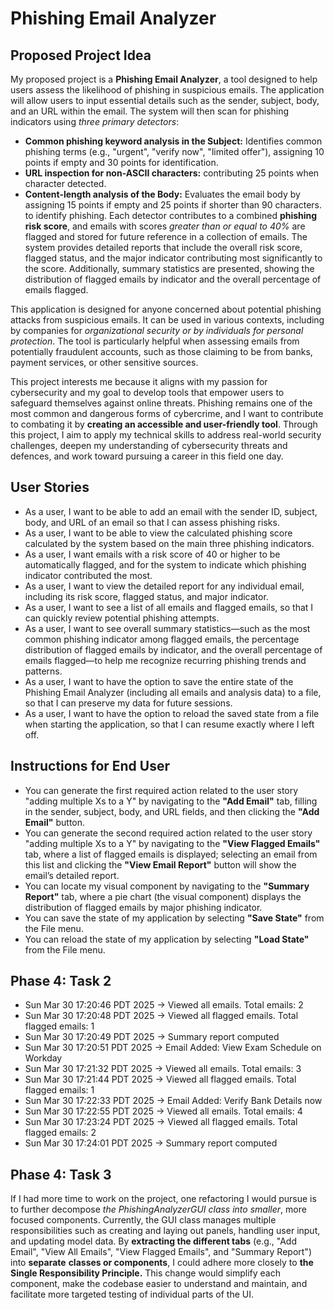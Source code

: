 # Phishing Email Analyzer

## Proposed Project Idea

My proposed project is a **Phishing Email Analyzer**, a tool designed to help users assess the likelihood of phishing in suspicious emails. The application will allow users to input essential details such as the sender, subject, body, and an URL within the email. The system will then scan for phishing indicators using *three primary detectors*: 
- **Common phishing keyword analysis in the Subject:** Identifies common phishing terms (e.g., "urgent", "verify now", "limited offer"), assigning 10 points if empty and 30 points for identification.
- **URL inspection for non-ASCII characters:** contributing 25 points when character detected.
- **Content-length analysis of the Body:** Evaluates the email body by assigning 15 points if empty and 25 points if shorter than 90 characters.
to identify phishing. Each detector contributes to a combined **phishing risk score**, and emails with scores *greater than or equal to 40%* are flagged and stored for future reference in a collection of emails. The system provides detailed reports that include the overall risk score, flagged status, and the major indicator contributing most significantly to the score. Additionally, summary statistics are presented, showing the distribution of flagged emails by indicator and the overall percentage of emails flagged.

This application is designed for anyone concerned about potential phishing attacks from suspicious emails. It can be used in various contexts, including by companies for *organizational security or by individuals for personal protection*. The tool is particularly helpful when assessing emails from potentially fraudulent accounts, such as those claiming to be from banks, payment services, or other sensitive sources.

This project interests me because it aligns with my passion for cybersecurity and my goal to develop tools that empower users to safeguard themselves against online threats. Phishing remains one of the most common and dangerous forms of cybercrime, and I want to contribute to combating it by **creating an accessible and user-friendly tool**. Through this project, I aim to apply my technical skills to address real-world security challenges, deepen my understanding of cybersecurity threats and defences, and work toward pursuing a career in this field one day.
 
 ## User Stories

- As a user, I want to be able to add an email with the sender ID, subject, body, and URL of an email so that I can assess phishing risks.
- As a user, I want to be able to view the calculated phishing score calculated by the system based on the main three phishing indicators.
- As a user, I want emails with a risk score of 40 or higher to be automatically flagged, and for the system to indicate which phishing indicator contributed the most.
- As a user, I want to view the detailed report for any individual email, including its risk score, flagged status, and major indicator.
- As a user, I want to see a list of all emails and flagged emails, so that I can quickly review potential phishing attempts.
- As a user, I want to see overall summary statistics—such as the most common phishing indicator among flagged emails, the percentage distribution of flagged emails by indicator, and the overall percentage of emails flagged—to help me recognize recurring phishing trends and patterns.
- As a user, I want to have the option to save the entire state of the Phishing Email Analyzer (including all emails and analysis data) to a file, so that I can preserve my data for future sessions.
- As a user, I want to have the option to reload the saved state from a file when starting the application, so that I can resume exactly where I left off.

## Instructions for End User

- You can generate the first required action related to the user story "adding multiple Xs to a Y" by navigating to the **"Add Email"** tab, filling in the sender, subject, body, and URL fields, and then clicking the **"Add Email"** button.
- You can generate the second required action related to the user story "adding multiple Xs to a Y" by navigating to the **"View Flagged Emails"** tab, where a list of flagged emails is displayed; selecting an email from this list and clicking the **"View Email Report"** button will show the email’s detailed report.
- You can locate my visual component by navigating to the **"Summary Report"** tab, where a pie chart (the visual component) displays the distribution of flagged emails by major phishing indicator.
- You can save the state of my application by selecting **"Save State"** from the File menu.
- You can reload the state of my application by selecting **"Load State"** from the File menu.

## Phase 4: Task 2

- Sun Mar 30 17:20:46 PDT 2025 -> Viewed all emails. Total emails: 2
- Sun Mar 30 17:20:48 PDT 2025 -> Viewed all flagged emails. Total flagged emails: 1
- Sun Mar 30 17:20:49 PDT 2025 -> Summary report computed
- Sun Mar 30 17:20:51 PDT 2025 -> Email Added: View Exam Schedule on Workday
- Sun Mar 30 17:21:32 PDT 2025 -> Viewed all emails. Total emails: 3
- Sun Mar 30 17:21:44 PDT 2025 -> Viewed all flagged emails. Total flagged emails: 1
- Sun Mar 30 17:22:33 PDT 2025 -> Email Added: Verify Bank Details now
- Sun Mar 30 17:22:55 PDT 2025 -> Viewed all emails. Total emails: 4
- Sun Mar 30 17:23:24 PDT 2025 -> Viewed all flagged emails. Total flagged emails: 2
- Sun Mar 30 17:24:01 PDT 2025 -> Summary report computed

## Phase 4: Task 3

If I had more time to work on the project, one refactoring I would pursue is to further 
decompose *the PhishingAnalyzerGUI class into smaller*, more focused components. Currently,
the GUI class manages multiple responsibilities such as creating and laying out panels, 
handling user input, and updating model data. By **extracting the different tabs** (e.g., 
"Add Email", "View All Emails", "View Flagged Emails", and "Summary Report") into **separate**
 **classes or components**, I could adhere more closely to **the Single Responsibility Principle.**
 This change would simplify each component, make the codebase easier to understand and 
 maintain, and facilitate more targeted testing of individual parts of the UI.


